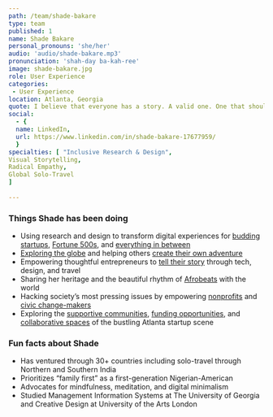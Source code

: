 ```yaml
---
path: /team/shade-bakare
type: team
published: 1
name: Shade Bakare
personal_pronouns: 'she/her'
audio: 'audio/shade-bakare.mp3'
pronunciation: 'shah-day ba-kah-ree'
image: shade-bakare.jpg
role: User Experience
categories:
 - User Experience
location: Atlanta, Georgia
quote: I believe that everyone has a story. A valid one. One that should be considered, valued, respected, and most importantly … designed for.
social: 
  - {
  name: LinkedIn,
  url: https://www.linkedin.com/in/shade-bakare-17677959/
  }
specialties: [ "Inclusive Research & Design",
Visual Storytelling,
Radical Empathy,
Global Solo-Travel
]
  
---
```


### Things Shade has been doing
* Using research and design to transform digital experiences for [budding startups](https://shade-portfolio.webflow.io/shop-a-au), [Fortune 500s](https://shade-portfolio.webflow.io/whole-foods-market), and [everything in between](https://shade-portfolio.webflow.io/portfolio)
* [Exploring the globe](https://wandewanderskit.webflow.io/) and helping others [create their own adventure](https://wandewanders.webflow.io/)
* Empowering thoughtful entrepreneurs to [tell their story](http://nomaddigital.co) through tech, design, and travel
* Sharing her heritage and the beautiful rhythm of [Afrobeats](https://theafrobeat.webflow.io/) with the world
* Hacking society’s most pressing issues by empowering [nonprofits](https://48in48.org/) and [civic change-makers](https://goodienation.org/about/)
* Exploring the [supportive communities](https://atlantatechvillage.com/), [funding opportunities](https://techsquare.co/), and [collaborative spaces](https://thegatheringspot.club/) of the bustling Atlanta startup scene

### Fun facts about Shade
* Has ventured through 30+ countries including solo-travel through Northern and Southern India
* Prioritizes “family first” as a first-generation Nigerian-American
* Advocates for mindfulness, meditation, and digital minimalism
* Studied Management Information Systems at The University of Georgia and Creative Design at University of the Arts London

